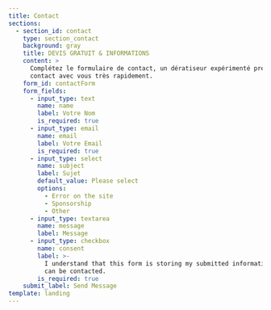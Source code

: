 ```yaml
---
title: Contact
sections:
  - section_id: contact
    type: section_contact
    background: gray
    title: DEVIS GRATUIT & INFORMATIONS
    content: >
      Complétez le formulaire de contact, un dératiseur expérimenté prendra
      contact avec vous très rapidement.
    form_id: contactForm
    form_fields:
      - input_type: text
        name: name
        label: Votre Nom
        is_required: true
      - input_type: email
        name: email
        label: Votre Email
        is_required: true
      - input_type: select
        name: subject
        label: Sujet
        default_value: Please select
        options:
          - Error on the site
          - Sponsorship
          - Other
      - input_type: textarea
        name: message
        label: Message
      - input_type: checkbox
        name: consent
        label: >-
          I understand that this form is storing my submitted information so I
          can be contacted.
        is_required: true
    submit_label: Send Message
template: landing
---
```

